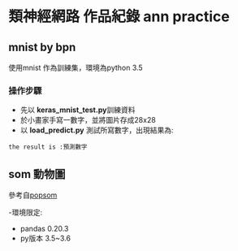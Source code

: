 # 類神經網路 作品紀錄 ann practice

## mnist  by bpn
使用mnist 作為訓練集，環境為python 3.5


### 操作步驟
- 先以 **keras_mnist_test.py**訓練資料 
- 於小畫家手寫一數字，並將圖片存成28x28 
- 以 **load_predict.py** 測試所寫數字，出現結果為: 

`the result is :預測數字`
  
## som 動物圖
參考自[popsom](https://github.com/njali2001/popsom)

-環境限定:
- pandas 0.20.3
- py版本 3.5~3.6
